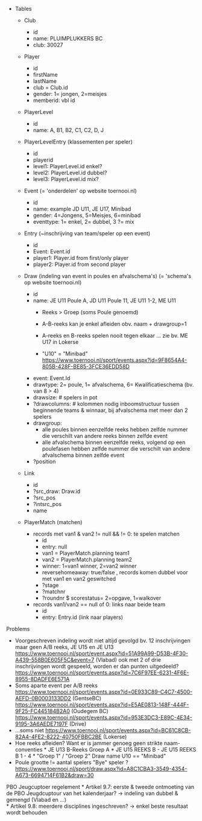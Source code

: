 * Tables
    * Club
        * id
        * name: PLUIMPLUKKERS BC
        * club: 30027
        
    * Player
        * id
        * firstName
        * lastName
        * club = Club.id
        * gender: 1= jongen, 2=meisjes
        * memberid: vbl id
 
    * PlayerLevel
        * id
        * name: A, B1, B2, C1, C2, D, J

    * PlayerLevelEntry (klassementen per speler)
        * id
        * playerid
        * level1: PlayerLevel.id  enkel?
        * level2: PlayerLevel.id  dubbel?  
        * level3: PlayerLevel.id  mix?
        
    * Event  (= 'onderdelen' op website toernooi.nl)
        * id
        * name: example JD U11, JE U17, Minibad
        * gender: 4=Jongens, 5=Meisjes, 6=minibad 
        * eventtype: 1= enkel, 2= dubbel, 3 ?= mix  

    * Entry (~inschrijving van team/speler op een event)
        * id 
        * Event: Event.id
        * player1: Player.id from first/only player
        * player2: Player.id from second player   

    * Draw (indeling van event in poules en afvalschema's)   (= 'schema's op website toernooi.nl)
        * id
        * name: JE U11 Poule A, JD U11 Poule 11, JE U11 1-2, ME U11
            * Reeks > Groep (soms Poule genoemd)
            * A-B-reeks kan je enkel afleiden obv. naam + drawgroup=1

            * A-reeks en B-reeks spelen nooit tegen elkaar ... zie bv. ME U17 in Lokerse
            * "U10" = "Minibad" 
                https://www.toernooi.nl/sport/events.aspx?id=9F8654A4-805B-428F-BE85-3FCE36EDD58D
        * event: Event.Id
        * drawtype: 2= poule, 1= afvalschema, 6= Kwalificatieschema (bv. van 8 > 4)
        * drawsize: # spelers in pot
        * ?drawcolumns: # kolommen nodig inboomstructuur tussen beginnende teams &  winnaar, bij afvalschema met meer dan 2 spelers 
        * drawgroup:
            * alle poules binnen eenzelfde reeks hebben zelfde nummer die verschilt van andere reeks binnen zelfde event
            * alle afvalschema binnen eenzelfde reeks, volgend op een poulefasen  hebben zelfde nummer die verschilt van andere afvalschema binnen zelfde event
        * ?position
     
    * Link
        * id
        * ?src_draw: Draw.id
        * ?src_pos
        * ?intsrc_pos
        * name
        
    * PlayerMatch (matchen)
        * records met van1 & van2 != null && != 0: te spelen matchen
            * id
            * entry: null
            * van1 = PlayerMatch.planning team1
            * van2 = PlayerMatch.planning team2
            * winner: 1=van1 winner, 2=van2 winner
            * reversehomeaway: true/false , records komen dubbel voor met van1 en van2 geswitched
            * ?stage
            * ?matchnr
            * ?roundnr
            $ scorestatus= 2=opgave, 1=walkover
        * records van1/van2 == null of 0: links naar beide team
            * id
            * entry: Entry.id  (link naar players)
            
Problems
   * Voorgeschreven indeling wordt niet altijd gevolgd
        bv. 12 inschrijvingen maar geen A/B reeks, JE U15 en JE U13
            https://www.toernooi.nl/sport/event.aspx?id=51A99A99-D53B-4F30-A439-558B0E605F5C&event=7 (Vlabad)
        ook met 2 of drie inschrijvingen wordt gespeeld, worden er dan punten uitgedeeld?
            https://www.toernooi.nl/sport/events.aspx?id=7C6F97EE-6231-4F6E-8955-8DADFE6E571A
   * Soms aparte event per A/B reeks
        https://www.toernooi.nl/sport/events.aspx?id=0E933C89-C4C7-4500-AEFD-0B0003133DD2 (GentseBC)
        https://www.toernooi.nl/sport/events.aspx?id=E5AE0813-148F-444F-9F25-FC445184B2A0 (Oudegem BC)
        https://www.toernooi.nl/sport/events.aspx?id=953E3DC3-E89C-4E34-9195-3A6AEDE7197F (Drive)
   * ...soms niet
        https://www.toernooi.nl/sport/events.aspx?id=BC61C8CB-82A4-4FE2-8222-40750FBBC2BE (Lokerse)
   * Hoe reeks afleiden? Want er is jammer genoeg geen strikte naam-conventies
                   * JE U13 B-Reeks Groep A
                   * JE U15 REEKS B - JE U15 REEKS B 1 - 4
                   * "Groep 1" / "Groep 2"
        Draw name U10 == "Minibad"
   * Poule grootte != aantal spelers 
        "Bye" speler ? https://www.toernooi.nl/sport/draw.aspx?id=A8C1CBA3-3549-4354-A673-6694714F61B2&draw=30
        
        
PBO Jeugcuptoer regelement
    * Artikel 9.7: eerste & tweede ontmoeting van de PBO Jeugdcuptour van het kalenderjaar? ->  indeling van dubbel & gemengd (Vlabad en ...)        
    * Artikel 9.8: meerdere disciplines ingeschreven? -> enkel beste resultaat wordt behouden